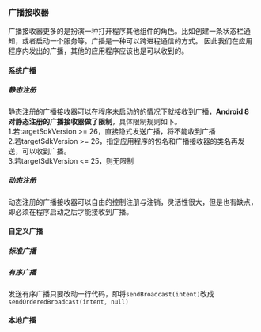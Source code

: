 ### 广播接收器
广播接收器更多的是扮演一种打开程序其他组件的角色。比如创建一条状态栏通知，或者启动一个服务等。广播是一种可以跨进程通信的方式。
因此我们在应用程序内发出的广播，其他的应用程序应该也是可以收到的。

#### 系统广播
##### 静态注册
静态注册的广播接收器可以在程序未启动的的情况下就接收到广播，**Android 8 对静态注册的广播接收器做了限制**，具体限制规则如下。<br>
1.若targetSdkVersion >= 26，直接隐式发送广播，将不能收到广播<br>
2.若targetSdkVersion >= 26，指定应用程序的包名和广播接收器的类名再发送，可以收到广播。<br>
3.若targetSdkVersion <= 25，则无限制
##### 动态注册
动态注册的广播接收器可以自由的控制注册与注销，灵活性很大，但是也有缺点，即必须在程序启动之后才能接收到广播。

#### 自定义广播
##### 标准广播
##### 有序广播
发送有序广播只要改动一行代码，即将`sendBroadcast(intent)`改成`sendOrderedBroadcast(intent, null)`

#### 本地广播